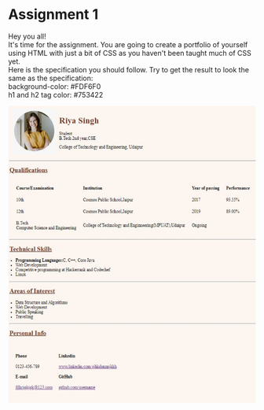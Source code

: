 # Assignment 1

Hey you all! <br />
It's time for the assignment. You are going to create a portfolio of yourself using HTML with just a bit of CSS as you haven't been taught much of CSS yet. <br /> 
Here is the specification you should follow. Try to get the result to look the same as the specification: <br />
background-color: #FDF6F0 <br />
h1 and h2 tag color: #753422 <br />

![alt text](./assets/portfolioImage.jpeg)
